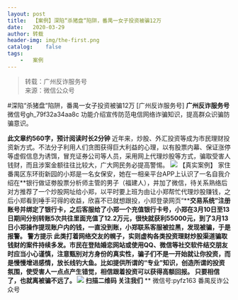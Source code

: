 ```yaml
---
layout:	post
title:	【案例】深陷“杀猪盘“陷阱，番禺一女子投资被骗12万
date:	2020-03-29
author:	转载
header-img:	img/the-first.png
catalog:	false
tags:
	-	案例
---
```


<blockquote><p>转载：广州反诈服务号<br>
来源：微信公众号</p></blockquote>

#深陷“杀猪盘“陷阱，番禺一女子投资被骗12万
[广州反诈服务号]
**广州反诈服务号**
微信号gh_79f32a34aa8c
功能介绍宣传防范电信网络诈骗知识，提高群众识骗防骗意识。

**此文章约560字，预计阅读时长2分钟**
近年来，炒股、外汇投资等成为市民理财投资新方式。不法分子利用人们贪图获得巨大利益的心理，以有股票内幕、保证涨停等虚假信息为诱饵，冒充证券公司等人员，采用网上代理炒股等方式，骗取受害人钱财，而且涉案金额往往比较大，广大网民务必提高警惕。
![]({{site.baseurl}}/postimg/4xzANE8JEMbylazhsVMasEfqNYQHJF00Gia24UDxQ8tyzgXR9qsuJ1F6MSS0cGB4llRr4le9tpicyqHqfKnzFYGg.gif)
【真实案例】
家住番禺区东环街新园的小郑是一名女保安，她在一相亲平台APP上认识了一名自我介绍在**银行做证劵股票分析师主管的男子（福建人），并加了微信，待关系熟络后对方推荐了一个炒股网址给小郑，以平时要上班为由让小郑帮忙代理炒股赚钱，之后小郑看到唾手可得的收益，欣喜不已就想跟投，小郑登录网页“****交易系统”注册账号并绑定了银行卡，之后客服给了小郑一个充值银行卡号，小郑在3月10日至13日期间分别转账5次共往里面充值了12.2万元，很快就获利55000元，到了3月13日小郑操作提现账户内的钱，一直没到账，小郑联系客服被拉黑，发现被骗，于是报警。
**警方提示**
此类打着网络交友的幌子，实则虚构各类投资理财炒股渠道骗取钱财的案件持续多发。市民在登陆婚恋网站或使用QQ、微信等社交软件结交朋友时应当小心谨慎，注意甄别对方身份的真实性，骗子们不是一开始就让你投资，而是慢慢增进感情，放长线钓大鱼。比如提供所谓的“专业”知识，创造所谓的投资氛围，使受害人一点点产生错觉，相信跟着投资可以获得高额回报。
**只要相信了，也就离被骗不远了。**
![]({{site.baseurl}}/postimg/4xzANE8JEMbL6gNwibW11dStbHBA43YoWgcZHwKvSQUKeic39JW9DFnapick2dKwK0SVHflS3DpJptxbIK5txc0rQ.jpeg)
**扫描二维码**
**关注我们****
**
微信号:pyfz163
番禺反诈公众号
